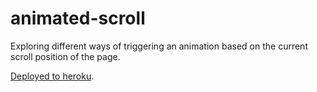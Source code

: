 # animated-scroll

Exploring different ways of triggering an animation based on the
current scroll position of the page.

[Deployed to heroku](https://scroll-animation.herokuapp.com/).

